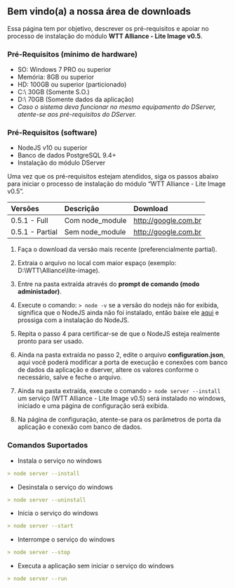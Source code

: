 ## Bem vindo(a) a nossa área de downloads

Essa página tem por objetivo, descrever os pré-requisitos e apoiar no processo de instalação do módulo **WTT Alliance - Lite Image v0.5**.

### Pré-Requisitos (mínimo de hardware)
- SO: Windows 7 PRO ou superior
- Memória: 8GB ou superior
- HD: 100GB ou superior (particionado)
- C:\ 30GB (Somente S.O.)
- D:\ 70GB (Somente dados da aplicação)
- _Caso o sistema deva funcionar no mesmo equipamento do DServer, atente-se aos pré-requisitos do DServer._

### Pré-Requisitos (software)
- NodeJS v10 ou superior
- Banco de dados PostgreSQL 9.4+
- Instalação do módulo DServer

Uma vez que os pré-requisitos estejam atendidos, siga os passos abaixo para iniciar o processo de instalação do módulo “WTT Alliance - Lite Image v0.5”.

| Versões | Descrição | Download
|:-------------|:------------------|:----------------|
| 0.5.1 - Full | Com node_module | http://google.com.br |
| 0.5.1 - Partial | Sem node_module | http://google.com.br |

1. Faça o download da versão mais recente (preferencialmente partial).

2. Extraia o arquivo no local com maior espaço (exemplo: D:\WTT\Alliance\lite-image).

3. Entre na pasta extraída através do **prompt de comando (modo administador)**.

4. Execute o comando: `> node -v` se a versão do nodejs não for exibida, significa que o NodeJS ainda não foi instalado, então baixe ele [aqui](https://nodejs.org/dist/v12.13.1/node-v12.13.1-x64.msi) e prossiga com a instalação do NodeJS.

5. Repita o passo 4 para certificar-se de que o NodeJS esteja realmente pronto para ser usado.

6. Ainda na pasta extraída no passo 2, edite o arquivo **configuration.json**, aqui você poderá modificar a porta de execução e conexões com banco de dados da aplicação e dserver, altere os valores conforme o necessário, salve e feche o arquivo.

7. Ainda na pasta extraída, execute o comando `> node server --install` um serviço (WTT Alliance - Lite Image v0.5) será instalado no windows, iniciado e uma página de configuração será exibida.

8. Na página de configuração, atente-se para os parâmetros de porta da aplicação e conexão com banco de dados.

### Comandos Suportados
- Instala o serviço no windows
```markdown
> node server --install
```

- Desinstala o serviço do windows
```markdown
> node server --uninstall
```

- Inicia o serviço do windows
```markdown
> node server --start
```

- Interrompe o serviço do windows
```markdown
> node server --stop
```

- Executa a aplicação sem iniciar o serviço do windows
```markdown
> node server --run
```
